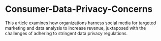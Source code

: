 # Consumer-Data-Privacy-Concerns
This article examines how organizations harness social media for targeted marketing and data  analysis to increase revenue, juxtaposed with the challenges of adhering to stringent data privacy  regulations. 
